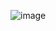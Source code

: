 ![image](https://user-images.githubusercontent.com/39509244/136135748-2ea5c6ed-6965-4819-8d16-23113f16eac3.png)
